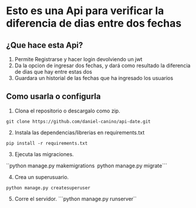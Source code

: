 # Esto es una Api para verificar la diferencia de dias entre dos fechas

## ¿Que hace esta  Api?

1. Permite Registrarse y hacer login devolviendo un jwt
2. Da la opcion de ingresar dos fechas, y dará como resultado la diferencia de dias que hay entre estas dos 
3. Guardara un historial de las fechas que ha ingresado los usuarios 


## Como usarla o configurla

1. Clona el repositorio o descargalo como zip.

```git clone https://github.com/daniel-canino/api-date.git```

2. Instala las dependencias/librerias en requirements.txt

```pip install -r requirements.txt```

3. Ejecuta las migraciones.

``python manage.py makemigrations```
```python manage.py migrate```

4. Crea un superusuario.

```python manage.py createsuperuser```

5. Corre el servidor.
```python manage.py runserver``

